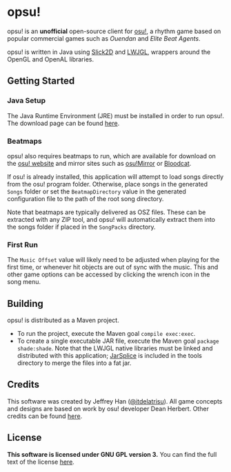 # opsu!
opsu! is an **unofficial** open-source client for [osu!](https://osu.ppy.sh/),
a rhythm game based on popular commercial games such as *Ouendan* and
*Elite Beat Agents*.

opsu! is written in Java using [Slick2D](http://slick.ninjacave.com/) and
[LWJGL](http://lwjgl.org/), wrappers around the OpenGL and OpenAL libraries.

## Getting Started
### Java Setup
The Java Runtime Environment (JRE) must be installed in order to run opsu!.
The download page can be found [here](https://www.java.com/en/download/).

### Beatmaps
opsu! also requires beatmaps to run, which are available for download on the
[osu! website](https://osu.ppy.sh/p/beatmaplist) and mirror sites such as
[osu!Mirror](https://osu.yas-online.net/) or [Bloodcat](http://bloodcat.com/osu/).

If osu! is already installed, this application will attempt to load songs
directly from the osu! program folder.  Otherwise, place songs in the generated
`Songs` folder or set the `BeatmapDirectory` value in the generated
configuration file to the path of the root song directory.

Note that beatmaps are typically delivered as OSZ files.  These can be extracted
with any ZIP tool, and opsu! will automatically extract them into the songs
folder if placed in the `SongPacks` directory.

### First Run
The `Music Offset` value will likely need to be adjusted when playing for the
first time, or whenever hit objects are out of sync with the music.  This and
other game options can be accessed by clicking the wrench icon in the song menu.

## Building
opsu! is distributed as a Maven project.

* To run the project, execute the Maven goal `compile exec:exec`.
* To create a single executable JAR file, execute the Maven goal
`package shade:shade`.  Note that the LWJGL native libraries must be linked and
distributed with this application; [JarSplice](http://ninjacave.com/jarsplice)
is included in the tools directory to merge the files into a fat jar.

## Credits
This software was created by Jeffrey Han 
([@itdelatrisu](https://github.com/itdelatrisu/)).  All game concepts and
designs are based on work by osu! developer Dean Herbert.  Other credits can
be found [here](CREDITS.md).

## License
**This software is licensed under GNU GPL version 3.**
You can find the full text of the license [here](LICENSE).
